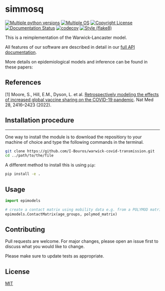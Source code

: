 # simmosq

[![Multiple python versions](https://github.com/I-Bouros/warwick-covid-transmission/actions/workflows/python-version-unittests.yml/badge.svg)](https://github.com/I-Bouros/warwick-covid-transmission/actions/workflows/python-version-unittests.yml)
[![Multiple OS](https://github.com/I-Bouros/warwick-covid-transmission/actions/workflows/os-unittests.yml/badge.svg)](https://github.com/I-Bouros/warwick-covid-transmission/actions/workflows/os-unittests.yml)
[![Copyright License](https://github.com/I-Bouros/warwick-covid-transmission/actions/workflows/check-copyright.yml/badge.svg)](https://github.com/I-Bouros/warwick-covid-transmission/actions/workflows/check-copyright.yml)
[![Documentation Status](https://readthedocs.org/projects/warwick-covid-transmission/badge/?version=latest)](https://warwick-covid-transmission.readthedocs.io/en/latest/?badge=latest)
[![codecov](https://codecov.io/gh/I-Bouros/warwick-covid-transmission/branch/main/graph/badge.svg?token=SNHCUJIS3B)](https://codecov.io/gh/I-Bouros/warwick-covid-transmission)
[![Style (flake8)](https://github.com/I-Bouros/warwick-covid-transmission/actions/workflows/flake8-style-test.yml/badge.svg)](https://github.com/I-Bouros/warwick-covid-transmission/actions/workflows/flake8-style-test.yml)

This is a reimplementation of the Warwick-Lancaster model.

All features of our software are described in detail in our
[full API documentation](https://warwick-covid-transmission.readthedocs.io/en/latest/).

More details on epidemiological models and inference can be found in these
papers:

## References
[1] Moore, S., Hill, E.M., Dyson, L. et al. [Retrospectively modeling the effects of increased global vaccine sharing on the COVID-19 pandemic](https://doi.org/10.1038/s41591-022-02064-y). Nat Med 28, 2416–2423 (2022).

## Installation procedure
***
One way to install the module is to download the repositiory to your machine of choice and type the following commands in the terminal. 
```bash
git clone https://github.com/I-Bouros/warwick-covid-transmission.git
cd ../path/to/the/file
```

A different method to install this is using `pip`:

```bash
pip install -e .
```

## Usage

```python
import epimodels

# create a contact matrix using mobility data e.g. from a POLYMOD matrix
epimodels.ContactMatrix(age_groups, polymod_matrix)
```

## Contributing
Pull requests are welcome. For major changes, please open an issue first to discuss what you would like to change.

Please make sure to update tests as appropriate.

## License
[MIT](https://choosealicense.com/licenses/mit/)
